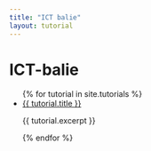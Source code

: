 ```yaml
---
title: "ICT balie"
layout: tutorial
---
```


# ICT-balie

<ul id="tutorials-overview">
    {% for tutorial in site.tutorials %}
    <li class="bg-complement elevated-low rounded">
        <a href="{{site.baseurl}}{{ tutorial.url }}">{{ tutorial.title }}</a>
        <p>{{ tutorial.excerpt }}</p>
    </li>
    {% endfor %}
</ul>